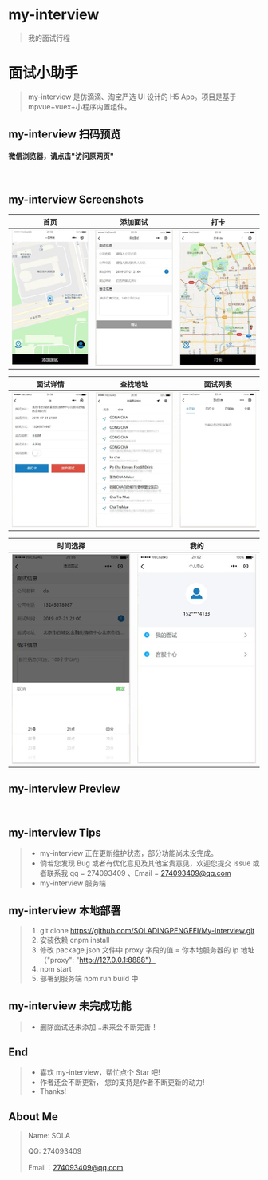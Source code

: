 # my-interview

> 我的面试行程

# 面试小助手 

> my-interview 是仿滴滴、淘宝严选 UI 设计的 H5 App。项目是基于 mpvue+vuex+小程序内置组件。


## my-interview 扫码预览

#### 微信浏览器，请点击"访问原网页"

<figure >
<img src="" width="200"/>
</figure >

## my-interview Screenshots

|         首页         |         添加面试        |          打卡          |
| :------------------: |  :-------------------: | :-------------------------:|
| ![](./imgs/shouye.jpg)| ![](./imgs/addInterview.jpg) | ![](./imgs/card.jpg) |

|            面试详情          |         查找地址      |          面试列表           |                 
| :----------------------------: |  :------------------: | :-------------------------: |
| ![](./imgs/interview-detail.jpg)|![](./imgs/find.jpg) | ![](./imgs/list.jpg) |

|        时间选择       |         我的         |
| :---------------------:| :------------------: |
|  ![](./imgs/time.jpg) | ![](./imgs/login.jpg) |

## my-interview Preview

<figure class="third">
    <img src="" width="320"/>
</figure>

## my-interview Tips

> - my-interview 正在更新维护状态，部分功能尚未没完成。
> - 倘若您发现 Bug 或者有优化意见及其他宝贵意见，欢迎您提交 issue 或者联系我 qq = 274093409 、Email = 274093409@qq.com
> - my-interview 服务端

## my-interview 本地部署

> 1. git clone https://github.com/SOLADINGPENGFEI/My-Interview.git
> 2. 安装依赖 cnpm install
> 3. 修改 package.json 文件中 proxy 字段的值 = 你本地服务器的 ip 地址 （"proxy": "http://127.0.0.1:8888"）
> 4. npm start
> 5. 部署到服务端 npm run build 中

## my-interview 未完成功能

> - 删除面试还未添加...未来会不断完善！

## End

> - 喜欢 my-interview，帮忙点个 Star 吧!
> - 作者还会不断更新， 您的支持是作者不断更新的动力!
> - Thanks!

## About Me

> Name: SOLA
>
> QQ: 274093409
>
> Email：274093409@qq.com